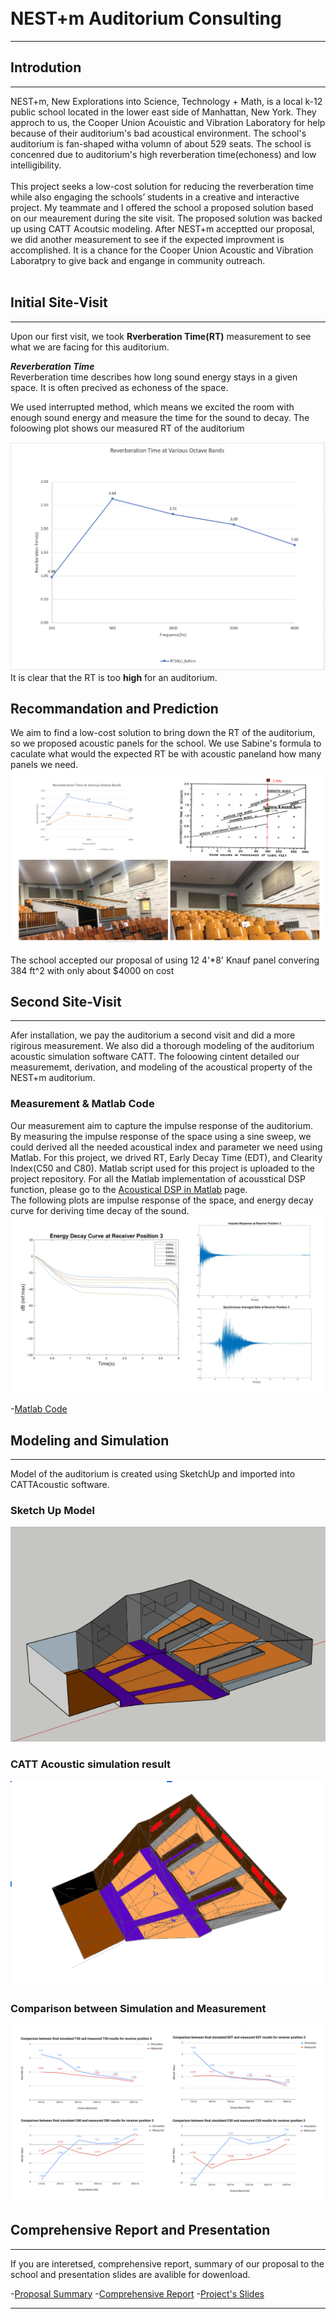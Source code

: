 <br>
<br>

# NEST+m Auditorium Consulting
---
## Introdution
---
NEST+m, New Explorations into Science, Technology + Math, is a local k-12 public school located in the lower east side of Manhattan, New York. They approch to us, the Cooper Union Acouistic and Vibration Laboratory for help
because of their auditorium's bad acoustical environment. The school's auditorium is fan-shaped witha volumn of about 529 seats. The school is concenred due to auditorium's high reverberation time(echoness) and low intelligibility. 
<br><br>
This project seeks a low-cost solution for reducing the reverberation time while also engaging the
schools’ students in a creative and interactive project. My teammate and I offered the school a proposed solution based on our meaurement during the site visit. The proposed solution was backed up using CATT Acoutsic modeling.
After NEST+m acceptted our proposal, we did another measurement to see if the expected improvment is accomplished. 
It is a chance for the Cooper Union Acoustic and Vibration Laboratpry to give back and engange in community outreach.
<br><br>
## Initial Site-Visit
---
Upon our first visit, we took __Rverberation Time(RT)__ measurement to see what we are facing for this auditorium.  

*__Reverberation Time__*  
Reverberation time describes how long sound energy stays in a given space. It is often precived as echoness of the space.  

We used interrupted method, which means we excited the room with enough sound energy and measure the time for the sound to decay. The foloowing plot shows our measured RT of the auditorium

[<img src="pic/RT_mea.png?raw=true"/>](https://github.com/raymondminglee/Acoustic-Consulting/blob/master/pic/RT_mea.png)
<br>
It is clear that the RT is too __high__ for an auditorium.
## Recommandation and Prediction
We aim to find a low-cost solution to bring down the RT of the auditorium, so we proposed acoustic panels for the school.
We use Sabine's formula to caculate what would the expected RT be with acoustic paneland how many panels we need. 
[<img src="pic/result_1.PNG?raw=true"/>](https://github.com/raymondminglee/Acoustic-Consulting/blob/master/pic/result_1.PNG)
<br> <br>
The school accepted our proposal of using 12 4'\*8' Knauf panel convering 384 ft^2 with only about $4000 on cost 
## Second Site-Visit
---
Afer installation, we pay the auditorium a second visit and did a more rigirous measurement. We also did a thorough modeling of the auditorium acoustic simulation software CATT. The foloowing cintent detailed our measurememt, derivation, and modeling of the acoustical property of the NEST+m auditorium.  

### Measurement & Matlab Code
Our measurement aim to capture the impulse response of the auditorium. By measuring the impulse response of the space using a sine sweep, we could derived all the needed acoustical index and parameter we need using Matlab. For this project, we drived RT, Early Decay Time (EDT), and Clearity Index(C50 and C80). Matlab script used for this project is uploaded to the project repository. For all the Matlab implementation of acousstical DSP function, please go to the [Acoustical DSP in Matlab](https://github.com/raymondminglee/Acoustic-Consulting) page.  
The following plots are impulse response of the space, and energy decay curve for deriving time decay of the sound.
[<img src="pic/matlab_plot.PNG?raw=true"/>](https://github.com/raymondminglee/Acoustic-Consulting/blob/master/pic/matlab_plot.PNG)

-[Matlab Code](https://github.com/raymondminglee/script)
## Modeling and Simulation
---
Model of the auditorium is created using SketchUp and imported into CATTAcoustic software.  
### Sketch Up Model
<img src="pic/sketchup.png?raw=true"/>

### CATT Acoustic simulation result
<img src="pic/catt.png?raw=true"/>

### Comparison between Simulation and Measurement
[<img src="pic/sim_plot.PNG?raw=true"/>](https://github.com/raymondminglee/Acoustic-Consulting/blob/master/pic/sim_plot.PNG)

## Comprehensive Report and Presentation
---
If you are interetsed, comprehensive report, summary of our proposal to the school and presentation slides are avalible for dowenload.  

-[Proposal Summary](https://github.com/raymondminglee/Acoustic-Consulting/blob/master/doc/NEST%2Bm_summary.pdf)
-[Comprehensive Report](https://github.com/raymondminglee/Acoustic-Consulting/blob/master/doc/NEST%2Bm_Report.pdf)
-[Project's Slides](https://github.com/raymondminglee/Acoustic-Consulting/blob/master/doc/Presentsation.pdf)





---





